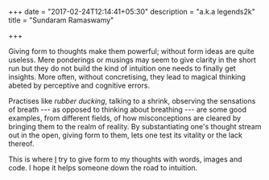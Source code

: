 +++
date = "2017-02-24T12:14:41+05:30"
description = "a.k.a legends2k"
title = "Sundaram Ramaswamy"

+++

<!-- the title and description here are ignored by layouts/index.html -->

Giving form to thoughts make them powerful; without form ideas are quite useless.  Mere ponderings or musings may seem to give clarity in the short run but they do not build the kind of intuition one needs to finally get insights.  More often, without concretising, they lead to magical thinking abeted by perceptive and cognitive errors.

Practises like *rubber ducking*, talking to a shrink, observing the sensations of breath --- as opposed to thinking about breathing --- are some good examples, from different fields, of how misconceptions are cleared by bringing them to the realm of reality.  By substantiating one's thought stream out in the open, giving form to them, lets one test its vitality or the lack thereof.

This is where [I](/about) try to give form to my thoughts with words, images and code.  I hope it helps someone down the road to intuition.

